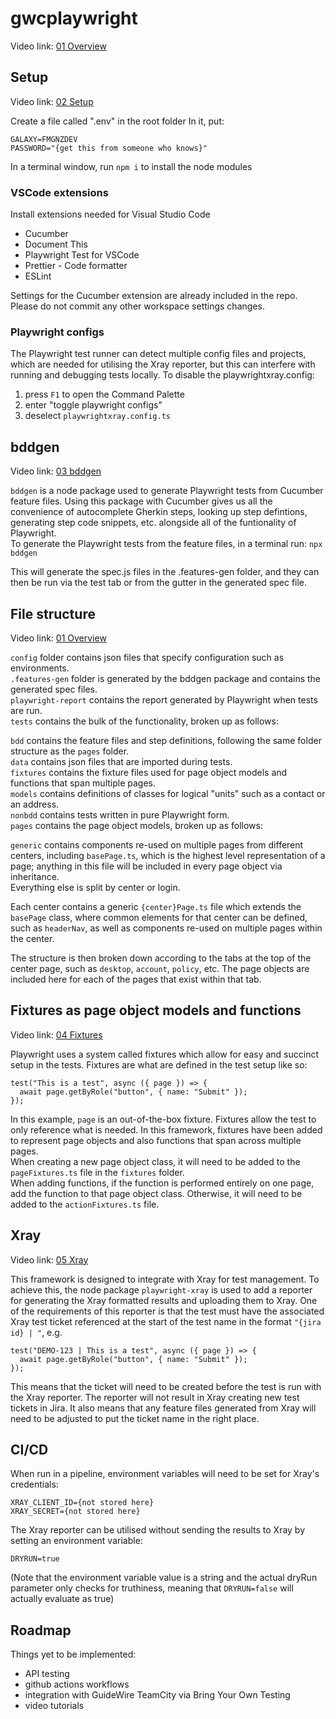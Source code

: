 # gwcplaywright
Video link: [01 Overview](https://fmgmscloud.sharepoint.com/:v:/t/PRJ.GuidewireCloudUpgrade/EcikoGi212ZLmcdGeTRqJ_YB6eQGN_sWcYUIxuLI-bbGww?e=5OcVQh)

## Setup
Video link: [02 Setup](placeholder)

Create a file called ".env" in the root folder
In it, put:
```
GALAXY=FMGNZDEV
PASSWORD="{get this from someone who knows}"
```
In a terminal window, run `npm i` to install the node modules

### VSCode extensions
Install extensions needed for Visual Studio Code
+ Cucumber
+ Document This
+ Playwright Test for VSCode
+ Prettier - Code formatter
+ ESLint

Settings for the Cucumber extension are already included in the repo. Please do not commit any other workspace settings changes.

### Playwright configs
The Playwright test runner can detect multiple config files and projects, which are needed for utilising the Xray reporter, but this can interfere with running and debugging tests locally. To disable the playwrightxray.config:<br>
1. press `F1` to open the Command Palette
2. enter "toggle playwright configs"
3. deselect `playwrightxray.config.ts`

## bddgen
Video link: [03 bddgen](placeholder)

`bddgen` is a node package used to generate Playwright tests from Cucumber feature files. Using this package with Cucumber gives us all the convenience of autocomplete Gherkin steps, looking up step defintions, generating step code snippets, etc. alongside all of the funtionality of Playwright.<br>
To generate the Playwright tests from the feature files, in a terminal run:
`npx bddgen`

This will generate the spec.js files in the .features-gen folder, and they can then be run via the test tab or from the gutter in the generated spec file.

## File structure
Video link: [01 Overview](https://fmgmscloud.sharepoint.com/:v:/t/PRJ.GuidewireCloudUpgrade/EcikoGi212ZLmcdGeTRqJ_YB6eQGN_sWcYUIxuLI-bbGww?e=5OcVQh)

`config` folder contains json files that specify configuration such as environments.<br>
`.features-gen` folder is generated by the bddgen package and contains the generated spec files.<br>
`playwright-report` contains the report generated by Playwright when tests are run.<br>
`tests` contains the bulk of the functionality, broken up as follows:<br>

`bdd` contains the feature files and step definitions, following the same folder structure as the `pages` folder.<br>
`data` contains json files that are imported during tests.<br>
`fixtures` contains the fixture files used for page object models and functions that span multiple pages.<br>
`models` contains definitions of classes for logical "units" such as a contact or an address.<br>
`nonbdd` contains tests written in pure Playwright form.<br>
`pages` contains the page object models, broken up as follows:<br>

`generic` contains components re-used on multiple pages from different centers, including `basePage.ts`, which is the highest level representation of a page; anything in this file will be included in every page object via inheritance.<br>
Everything else is split by center or login.<br>

Each center contains a generic `{center}Page.ts` file which extends the `basePage` class, where common elements for that center can be defined, such as `headerNav`, as well as components re-used on multiple pages within the center.<br>

The structure is then broken down according to the tabs at the top of the center page, such as `desktop`, `account`, `policy`, etc. The page objects are included here for each of the pages that exist within that tab.

## Fixtures as page object models and functions
Video link: [04 Fixtures](https://fmgmscloud.sharepoint.com/:v:/t/PRJ.GuidewireCloudUpgrade/EcikoGi212ZLmcdGeTRqJ_YB6eQGN_sWcYUIxuLI-bbGww?e=5OcVQh)

Playwright uses a system called fixtures which allow for easy and succinct setup in the tests. Fixtures are what are defined in the test setup like so:
```
test("This is a test", async ({ page }) => {
  await page.getByRole("button", { name: "Submit" });
});
```
In this example, `page` is an out-of-the-box fixture. Fixtures allow the test to only reference what is needed. In this framework, fixtures have been added to represent page objects and also functions that span across multiple pages.<br>
When creating a new page object class, it will need to be added to the `pageFixtures.ts` file in the `fixtures` folder.<br>
When adding functions, if the function is performed entirely on one page, add the function to that page object class. Otherwise, it will need to be added to the `actionFixtures.ts` file.

## Xray
Video link: [05 Xray](https://fmgmscloud.sharepoint.com/:v:/t/PRJ.GuidewireCloudUpgrade/EcikoGi212ZLmcdGeTRqJ_YB6eQGN_sWcYUIxuLI-bbGww?e=5OcVQh)

This framework is designed to integrate with Xray for test management. To achieve this, the node package `playwright-xray` is used to add a reporter for generating the Xray formatted results and uploading them to Xray. One of the requirements of this reporter is that the test must have the associated Xray test ticket referenced at the start of the test name in the format `"{jira id} | "`, e.g.
```
test("DEMO-123 | This is a test", async ({ page }) => {
  await page.getByRole("button", { name: "Submit" });
});
```
This means that the ticket will need to be created before the test is run with the Xray reporter. The reporter will not result in Xray creating new test tickets in Jira. It also means that any feature files generated from Xray will need to be adjusted to put the ticket name in the right place.

## CI/CD
When run in a pipeline, environment variables will need to be set for Xray's credentials:
```
XRAY_CLIENT_ID={not stored here}
XRAY_SECRET={not stored here}
```
The Xray reporter can be utilised without sending the results to Xray by setting an environment variable:
```
DRYRUN=true
```
(Note that the environment variable value is a string and the actual dryRun parameter only checks for truthiness, meaning that `DRYRUN=false` will actually evaluate as true)

## Roadmap
Things yet to be implemented:
+ API testing
+ github actions workflows
+ integration with GuideWire TeamCity via Bring Your Own Testing
+ video tutorials
